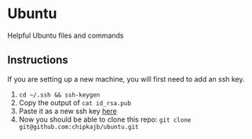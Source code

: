 # Ubuntu
Helpful Ubuntu files and commands

## Instructions
If you are setting up a new machine, you will first need to add an ssh key.
1. `cd ~/.ssh && ssh-keygen`
2. Copy the output of `cat id_rsa.pub`
3. Paste it as a new ssh key [here](https://github.com/settings/keys)
4. Now you should be able to clone this repo: `git clone git@github.com:chipkajb/ubuntu.git`

